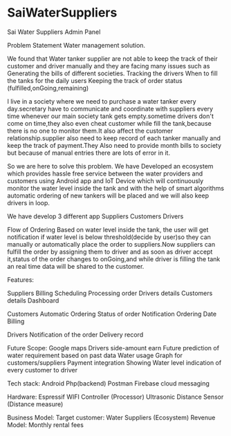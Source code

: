 # SaiWaterSuppliers
Sai Water Suppliers Admin Panel


Problem Statement
Water management solution.

We found that Water tanker supplier are not able to keep the track of their customer and driver manually and they are facing many issues such as
Generating the bills of different societies.
Tracking the drivers
When to fill the tanks for the daily users
Keeping the track of order status (fulfilled,onGoing,remaining)


I live in a society where we need to purchase a water tanker every day.secretary have to communicate and coordinate with suppliers every time whenever our main society tank gets empty.sometime drivers don't come on time,they also even cheat customer while fill the tank,because there is no one to monitor them.It also affect the customer relationship.supplier also need to keep record of each tanker manually and keep the track of payment.They Also need to provide month bills to society but because of manual entries there are lots of error in it.

So we are here to solve this problem. 
We have Developed an ecosystem which provides hassle free service between the water providers and customers using Android app and IoT Device which will continuously monitor the water level inside the tank and with the help of smart algorithms automatic ordering of new tankers will be placed and we will also keep drivers in loop.


We have develop 3 different app 
Suppliers 
Customers
Drivers



Flow of Ordering
Based on water level inside the tank, the user will get notification if water level is below threshold(decide by user)so they can manually or automatically place the order to suppliers.Now suppliers can fulfill the order by assigning them to driver and as soon as driver accept it,status of the order changes to onGoing,and while driver is filling the tank an real time data will be shared to the customer.






Features:

Suppliers
Billing
Scheduling
Processing order
Drivers details
Customers details
Dashboard

Customers
Automatic Ordering
Status of order
Notification
Ordering Date
Billing 

Drivers
Notification of the order
Delivery record




Future Scope:
Google maps
Drivers side-amount earn
Future prediction of water requirement based on past data
Water usage Graph for customers/suppliers
Payment integration
Showing Water level indication of every customer to driver


Tech stack:
Android
Php(backend)
Postman
Firebase cloud messaging

Hardware:
Espressif WIFI Controller (Processor)
Ultrasonic Distance Sensor (Distance measure)

Business Model:
Target customer: Water Suppliers (Ecosystem)
Revenue Model: Monthly  rental fees 

 
